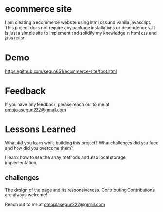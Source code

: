 # ecommerce site
I am creating a ecommerce website using html css and vanilla javascript.
This project does not require any package installations or dependencies. It is just a simple site to implement and solidify my knowledge in html css and javascript.

# Demo
https://github.com/segun651/ecommerce-site/foot.html

# Feedback
If you have any feedback, please reach out to me at omojolasegun222@gmail.com

# Lessons Learned
What did you learn while building this project? What challenges did you face and how did you overcome them?

I learnt how to use the array methods and also local storage implementation.

 ## challenges
   The design of the page and its responsiveness.
Contributing
Contributions are always welcome!

Reach out to me at omojolasegun222@gmail.com
